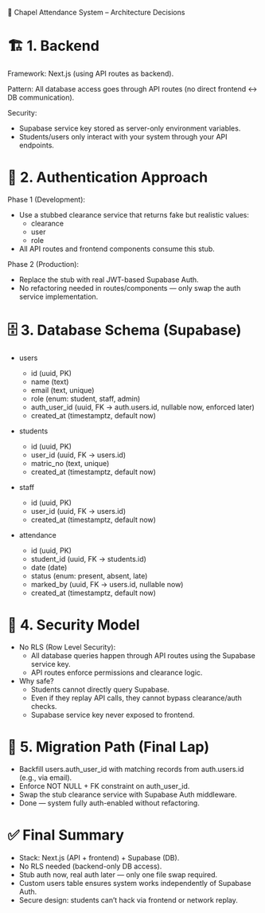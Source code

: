 📘 Chapel Attendance System – Architecture Decisions

# 🏗️ 1. Backend

Framework: Next.js (using API routes as backend).

Pattern: All database access goes through API routes (no direct frontend ↔ DB communication).

Security:

- Supabase service key stored as server-only environment variables.
- Students/users only interact with your system through your API endpoints.

# 🔑 2. Authentication Approach

Phase 1 (Development):

- Use a stubbed clearance service that returns fake but realistic values:
  - clearance
  - user
  - role
- All API routes and frontend components consume this stub.

Phase 2 (Production):

- Replace the stub with real JWT-based Supabase Auth.
- No refactoring needed in routes/components — only swap the auth service implementation.

# 🗄️ 3. Database Schema (Supabase)

- users
  - id (uuid, PK)
  - name (text)
  - email (text, unique)
  - role (enum: student, staff, admin)
  - auth_user_id (uuid, FK → auth.users.id, nullable now, enforced later)
  - created_at (timestamptz, default now)

- students
  - id (uuid, PK)
  - user_id (uuid, FK → users.id)
  - matric_no (text, unique)
  - created_at (timestamptz, default now)

- staff
  - id (uuid, PK)
  - user_id (uuid, FK → users.id)
  - created_at (timestamptz, default now)

- attendance
  - id (uuid, PK)
  - student_id (uuid, FK → students.id)
  - date (date)
  - status (enum: present, absent, late)
  - marked_by (uuid, FK → users.id, nullable now)
  - created_at (timestamptz, default now)

# 🔐 4. Security Model

- No RLS (Row Level Security):
  - All database queries happen through API routes using the Supabase service key.
  - API routes enforce permissions and clearance logic.
- Why safe?
  - Students cannot directly query Supabase.
  - Even if they replay API calls, they cannot bypass clearance/auth checks.
  - Supabase service key never exposed to frontend.

# 🔄 5. Migration Path (Final Lap)

- Backfill users.auth_user_id with matching records from auth.users.id (e.g., via email).
- Enforce NOT NULL + FK constraint on auth_user_id.
- Swap the stub clearance service with Supabase Auth middleware.
- Done — system fully auth-enabled without refactoring.

# ✅ Final Summary

- Stack: Next.js (API + frontend) + Supabase (DB).
- No RLS needed (backend-only DB access).
- Stub auth now, real auth later — only one file swap required.
- Custom users table ensures system works independently of Supabase Auth.
- Secure design: students can’t hack via frontend or network replay.